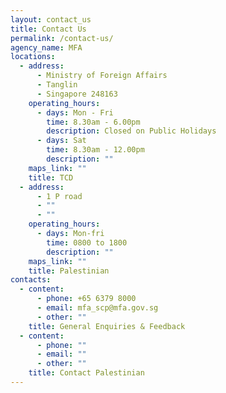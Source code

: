 ```yaml
---
layout: contact_us
title: Contact Us
permalink: /contact-us/
agency_name: MFA
locations:
  - address:
      - Ministry of Foreign Affairs
      - Tanglin
      - Singapore 248163
    operating_hours:
      - days: Mon - Fri
        time: 8.30am - 6.00pm
        description: Closed on Public Holidays
      - days: Sat
        time: 8.30am - 12.00pm
        description: ""
    maps_link: ""
    title: TCD
  - address:
      - 1 P road
      - ""
      - ""
    operating_hours:
      - days: Mon-fri
        time: 0800 to 1800
        description: ""
    maps_link: ""
    title: Palestinian
contacts:
  - content:
      - phone: +65 6379 8000
      - email: mfa_scp@mfa.gov.sg
      - other: ""
    title: General Enquiries & Feedback
  - content:
      - phone: ""
      - email: ""
      - other: ""
    title: Contact Palestinian
---
```

